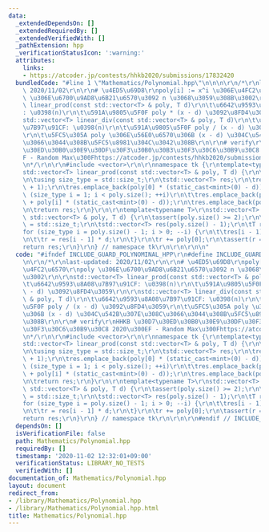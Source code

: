 ```yaml
---
data:
  _extendedDependsOn: []
  _extendedRequiredBy: []
  _extendedVerifiedWith: []
  _pathExtension: hpp
  _verificationStatusIcon: ':warning:'
  attributes:
    links:
    - https://atcoder.jp/contests/hhkb2020/submissions/17832420
  bundledCode: "#line 1 \"Mathematics/Polynomial.hpp\"\n\n\n\r\n/*\r\nlast-updated:\
    \ 2020/11/02\r\n\r\n# \u4ED5\u69D8\r\npoly[i] := x^i \u306E\u4FC2\u6570\r\npoly\
    \ \u306E\u6700\u9AD8\u6B21\u6570\u3092 n \u3068\u3059\u308B\u3002\r\n\r\nstd::vector<T>\
    \ linear_prod(const std::vector<T> & poly, T d)\r\n\t\u6642\u9593\u8A08\u7B97\u91CF\
    : \u0398(n)\r\n\t\u591A\u9805\u5F0F poly * (x - d) \u3092\u8FD4\u3059\r\n\r\n\
    std::vector<T> linear_div(const std::vector<T> & poly, T d)\r\n\t\u6642\u9593\u8A08\
    \u7B97\u91CF: \u0398(n)\r\n\t\u591A\u9805\u5F0F poly / (x - d) \u3092\u8FD4\u3059\
    \r\n\t\u5FC5\u305A poly \u306E\u56E0\u6570\u306B (x - d) \u304C\u542B\u307E\u308C\
    \u3066\u3044\u308B\u5FC5\u8981\u304C\u3042\u308B\r\n\r\n# verify\r\nHHKB \u30D7\
    \u30ED\u30B0\u30E9\u30DF\u30F3\u30B0\u30B3\u30F3\u30C6\u30B9\u30C8 2020\u300E\
    F - Random Max\u300Fhttps://atcoder.jp/contests/hhkb2020/submissions/17832420\r\
    \n*/\r\n\r\n#include <vector>\r\n\r\nnamespace tk {\r\ntemplate<typename T>\r\n\
    std::vector<T> linear_prod(const std::vector<T> & poly, T d) {\r\n\tassert(!poly.empty());\r\
    \n\tusing size_type = std::size_t;\r\n\tstd::vector<T> res;\r\n\tres.reserve(poly.size()\
    \ + 1);\r\n\tres.emplace_back(poly[0] * (static_cast<mint>(0) - d));\r\n\tfor\
    \ (size_type i = 1; i < poly.size(); ++i)\r\n\t\tres.emplace_back(poly[i - 1]\
    \ + poly[i] * (static_cast<mint>(0) - d));\r\n\tres.emplace_back(poly.back());\r\
    \n\treturn res;\r\n}\r\n\r\ntemplate<typename T>\r\nstd::vector<T> linear_div(const\
    \ std::vector<T> & poly, T d) {\r\n\tassert(poly.size() >= 2);\r\n\tusing size_type\
    \ = std::size_t;\r\n\tstd::vector<T> res(poly.size() - 1);\r\n\tT r = 0;\r\n\t\
    for (size_type i = poly.size() - 1; i > 0; --i) {\r\n\t\tres[i - 1] = r + poly[i];\r\
    \n\t\tr = res[i - 1] * d;\r\n\t}\r\n\tr += poly[0];\r\n\tassert(r == 0);\r\n\t\
    return res;\r\n}\r\n} // namespace tk\r\n\r\n\r\n\n"
  code: "#ifndef INCLUDE_GUARD_POLYNOMINAL_HPP\r\n#define INCLUDE_GUARD_POLYNOMINAL_HPP\r\
    \n\r\n/*\r\nlast-updated: 2020/11/02\r\n\r\n# \u4ED5\u69D8\r\npoly[i] := x^i \u306E\
    \u4FC2\u6570\r\npoly \u306E\u6700\u9AD8\u6B21\u6570\u3092 n \u3068\u3059\u308B\
    \u3002\r\n\r\nstd::vector<T> linear_prod(const std::vector<T> & poly, T d)\r\n\
    \t\u6642\u9593\u8A08\u7B97\u91CF: \u0398(n)\r\n\t\u591A\u9805\u5F0F poly * (x\
    \ - d) \u3092\u8FD4\u3059\r\n\r\nstd::vector<T> linear_div(const std::vector<T>\
    \ & poly, T d)\r\n\t\u6642\u9593\u8A08\u7B97\u91CF: \u0398(n)\r\n\t\u591A\u9805\
    \u5F0F poly / (x - d) \u3092\u8FD4\u3059\r\n\t\u5FC5\u305A poly \u306E\u56E0\u6570\
    \u306B (x - d) \u304C\u542B\u307E\u308C\u3066\u3044\u308B\u5FC5\u8981\u304C\u3042\
    \u308B\r\n\r\n# verify\r\nHHKB \u30D7\u30ED\u30B0\u30E9\u30DF\u30F3\u30B0\u30B3\
    \u30F3\u30C6\u30B9\u30C8 2020\u300EF - Random Max\u300Fhttps://atcoder.jp/contests/hhkb2020/submissions/17832420\r\
    \n*/\r\n\r\n#include <vector>\r\n\r\nnamespace tk {\r\ntemplate<typename T>\r\n\
    std::vector<T> linear_prod(const std::vector<T> & poly, T d) {\r\n\tassert(!poly.empty());\r\
    \n\tusing size_type = std::size_t;\r\n\tstd::vector<T> res;\r\n\tres.reserve(poly.size()\
    \ + 1);\r\n\tres.emplace_back(poly[0] * (static_cast<mint>(0) - d));\r\n\tfor\
    \ (size_type i = 1; i < poly.size(); ++i)\r\n\t\tres.emplace_back(poly[i - 1]\
    \ + poly[i] * (static_cast<mint>(0) - d));\r\n\tres.emplace_back(poly.back());\r\
    \n\treturn res;\r\n}\r\n\r\ntemplate<typename T>\r\nstd::vector<T> linear_div(const\
    \ std::vector<T> & poly, T d) {\r\n\tassert(poly.size() >= 2);\r\n\tusing size_type\
    \ = std::size_t;\r\n\tstd::vector<T> res(poly.size() - 1);\r\n\tT r = 0;\r\n\t\
    for (size_type i = poly.size() - 1; i > 0; --i) {\r\n\t\tres[i - 1] = r + poly[i];\r\
    \n\t\tr = res[i - 1] * d;\r\n\t}\r\n\tr += poly[0];\r\n\tassert(r == 0);\r\n\t\
    return res;\r\n}\r\n} // namespace tk\r\n\r\n\r\n#endif // INCLUDE_POLYNOMINAL_HPP"
  dependsOn: []
  isVerificationFile: false
  path: Mathematics/Polynomial.hpp
  requiredBy: []
  timestamp: '2020-11-02 12:32:01+09:00'
  verificationStatus: LIBRARY_NO_TESTS
  verifiedWith: []
documentation_of: Mathematics/Polynomial.hpp
layout: document
redirect_from:
- /library/Mathematics/Polynomial.hpp
- /library/Mathematics/Polynomial.hpp.html
title: Mathematics/Polynomial.hpp
---
```

